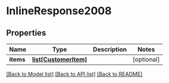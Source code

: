 # InlineResponse2008

## Properties
Name | Type | Description | Notes
------------ | ------------- | ------------- | -------------
**items** | [**list[CustomerItem]**](CustomerItem.md) |  | [optional] 

[[Back to Model list]](../README.md#documentation-for-models) [[Back to API list]](../README.md#documentation-for-api-endpoints) [[Back to README]](../README.md)

